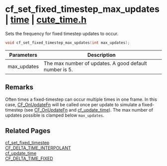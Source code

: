# cf_set_fixed_timestep_max_updates | [time](https://github.com/RandyGaul/cute_framework/blob/master/docs/time/README.md) | [cute_time.h](https://github.com/RandyGaul/cute_framework/blob/master/include/cute_time.h)

Sets the frequency for fixed timestep updates to occur.

```cpp
void cf_set_fixed_timestep_max_updates(int max_updates);
```

Parameters | Description
--- | ---
max_updates | The max number of updates. A good default number is 5.

## Remarks

Often times a fixed-timestep can occur multiple times in one frame. In this case, [CF_OnUpdateFn](https://github.com/RandyGaul/cute_framework/blob/master/docs/time/cf_onupdatefn.md) will be called once
per update to simulate a fixed-timestep (see [CF_OnUpdateFn](https://github.com/RandyGaul/cute_framework/blob/master/docs/time/cf_onupdatefn.md) and [cf_update_time](https://github.com/RandyGaul/cute_framework/blob/master/docs/time/cf_update_time.md)). The max number of updates possible 
is clamped below `max_updates`.

## Related Pages

[cf_set_fixed_timestep](https://github.com/RandyGaul/cute_framework/blob/master/docs/time/cf_set_fixed_timestep.md)  
[CF_DELTA_TIME_INTERPOLANT](https://github.com/RandyGaul/cute_framework/blob/master/docs/time/cf_delta_time_interpolant.md)  
[cf_update_time](https://github.com/RandyGaul/cute_framework/blob/master/docs/time/cf_update_time.md)  
[CF_DELTA_TIME_FIXED](https://github.com/RandyGaul/cute_framework/blob/master/docs/time/cf_delta_time_fixed.md)  
